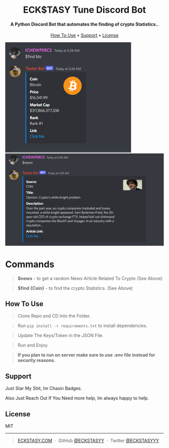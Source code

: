
<h1 align="center">
  <br>
  ECK$TASY Tune Discord Bot
  <br>
</h1>

<h4 align="center">A Python Discord Bot that automates the finding of crypto Statistics.</a>.</h4>


<p align="center">
  <a href="#how-to-use">How To Use</a> •
  <a href="#support">Support</a> •
  <a href="#license">License</a>
</p>

![screenshot](https://github.com/ECKSTASYY/Discord-Crypto-Price-Fetcher/blob/main/images/example.png)
![screenshot](https://github.com/ECKSTASYY/Discord-Crypto-Price-Fetcher/blob/main/images/news.png)


# Commands 

> **$news**  - to get a random News Article Related To Crypto (See Above)

> **$find {Coin}**  - to find the crypto Statistics. (See Above)


## How To Use

> Clone Repo and CD Into the Folder.

> Run `pip install -r requirements.txt` to install dependencies.

> Update The Keys/Token in the JSON File.

> Run and Enjoy.

> **If you plan to run on server make sure to use .env file instead for security reasons.**



## Support

<p>Just Star My Shit, Im Chasin Badges.</p> 
<p>Also Just Reach Out If You Need more help, Im always happy to help.</p> 

</a>


## License

MIT

---

> [ECKSTASY.COM](https://eckstasy.com) &nbsp;&middot;&nbsp;
> GitHub [@ECKSTASYY](https://github.com/ECKSTASYY) &nbsp;&middot;&nbsp;
> Twitter [@ECKSTASYYY](https://twitter.com/eckstasyyy)


